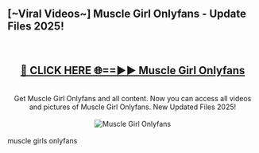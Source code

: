 <h2>[~Viral Videos~] Muscle Girl Onlyfans - Update Files 2025!</h2>
<br>
<div align="center">
<h2><a href="https://betterlinks.top/A2PfLJ" rel="nofollow">🔴 CLICK HERE 🌐==►► Muscle Girl Onlyfans</a></h2>
<br>
Get Muscle Girl Onlyfans and all content. Now you can access all videos and pictures of Muscle Girl Onlyfans. New Updated Files 2025!
<br>
<br>
<a href="https://betterlinks.top/A2PfLJ" rel="nofollow" data-target="animated-image.originalLink"><img src="https://i.ibb.co.com/WyWwxjT/player-gif2.gif" alt="Muscle Girl Onlyfans" style="max-width: 100%; display: inline-block;" data-target="animated-image.originalImage"></a>
</div>
<br>
muscle girls onlyfans